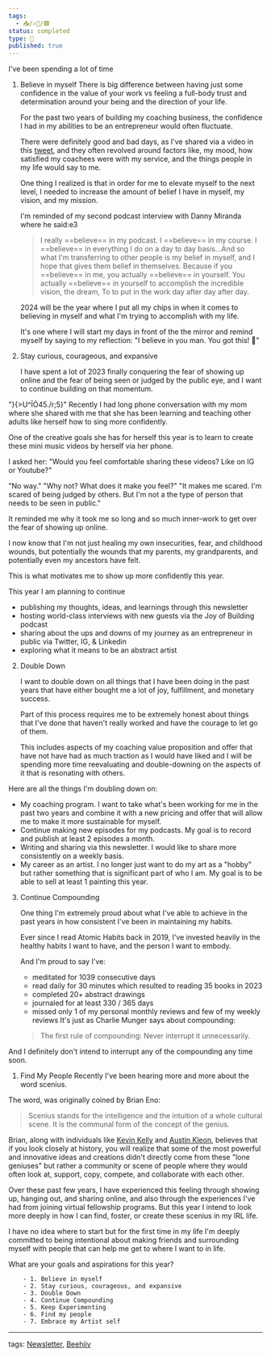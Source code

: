 ```yaml
---
tags:
  - 📥️/✍🏻/🟩
status: completed
type: 🌈
published: true
---
```

I've been spending a lot of time 

1. Believe in myself 
   There is big difference between having just some confidence in the value of your work vs feeling a full-body trust and determination around your being and the direction of your life.
   
   For the past two years of building my coaching business, the confidence I had in my abilities to be an entrepreneur would often fluctuate. 
   
   There were definitely good and bad days, as I've shared via a video in this [tweet](https://twitter.com/atsaotsao/status/1741197580598481068), and they often revolved around factors like, my mood, how satisfied my coachees were with my service, and the things people in my life would say to me.
   
   One thing I realized is that in order for me to elevate myself to the next level, I needed to increase the amount of belief I have in myself, my vision, and my mission. 
   
   I'm reminded of my second podcast interview with Danny Miranda where he said:e3
   
   > I really ==believe== in my podcast. I ==believe== in my course. I ==believe== in everything I do on a day to day basis...And so what I'm transferring to other people is my belief in myself, and I hope that gives them belief in themselves. Because if you ==believe== in me, you actually ==believe== in yourself. You actually ==believe== in yourself to accomplish the incredible vision, the dream, To to put in the work day after day after day.
   
   2024 will be the year where I put all my chips in when it comes to believing in myself and what I'm trying to accomplish with my life. 
   
   It's one where I will start my days in front of the the mirror and remind myself by saying to my reflection: "I believe in you man. You got this! 💪" 

1. Stay curious, courageous, and expansive
   
   I have spent a lot of 2023 finally conquering the fear of showing up online and the fear of being seen or judged by the public eye, and I want to continue building on that momentum. 
   
  "}{>U^ÏÓ45./r;5}"
   Recently I had long phone conversation with my mom where she shared with me that she has been learning and teaching other adults like herself how to sing more confidently.
   
   One of the creative goals she has for herself this year is to learn to create these mini music videos by herself via her phone.
   
   I asked her: "Would you feel comfortable sharing these videos? Like on IG or Youtube?" 
   
   "No way."
   "Why not? What does it make you feel?"
   "It makes me scared. I'm scared of being judged by others. But I'm not a the type of person that needs to be seen in public." 
   
   It reminded me why it took me so long and so much inner-work to get over the fear of showing up online.
   
   I now know that I'm not just healing my own insecurities, fear, and childhood wounds, but potentially the wounds that my parents, my grandparents, and potentially even my ancestors have felt. 
   
   This is what motivates me to show up more confidently this year. 
   
   This year I am planning to continue
   - publishing my thoughts, ideas, and learnings through this newsletter
   - hosting world-class interviews with new guests via the Joy of Building podcast
   - sharing about the ups and downs of my journey as an entrepreneur in public via Twitter, IG, & Linkedin
   - exploring what it means to be an abstract artist
     
2. Double Down
   
   I want to double down on all things that I have been doing in the past years that have either bought me a lot of joy, fulfillment, and monetary success. 
   
   Part of this process requires me to be extremely honest about things that I've done that haven't really worked and have the courage to let go of them. 
   
   This includes aspects of my coaching value proposition and offer that have not have had as much traction as I would have liked and I will be spending more time reevaluating and double-downing on the aspects of it that is resonating with others. 

Here are all the things I'm doubling down on:
- My coaching program. I want to take what's been working for me in the past two years and combine it with a new pricing and offer that will allow me to make it more sustainable for myself.
- Continue making new episodes for my podcasts. My goal is to record and publish at least 2 episodes a month.
- Writing and sharing via this newsletter. I would like to share more consistently on a weekly basis.
- My career as an artist. I no longer just want to do my art as a "hobby" but rather something that is significant part of who I am. My goal is to be able to sell at least 1 painting this year.

   
3. Continue Compounding
   
   One thing I'm extremely proud about what I've able to achieve in the past years in how consistent I've been in maintaining my habits. 
   
   Ever since I read Atomic Habits back in 2019, I've invested heavily in the healthy habits I want to have, and the person I want to embody. 
   
   And I'm proud to say I've: 
   - meditated for 1039 consecutive days
   - read daily for 30 minutes which resulted to reading 35 books in 2023
   - completed 20+ abstract drawings 
   - journaled for at least 330 / 365 days
   - missed only 1 of my personal monthly reviews and few of my weekly reviews
   It's just as Charlie Munger says about compounding:
   > The first rule of compounding: Never interrupt it unnecessarily.
   
  And I definitely don't intend to interrupt any of the compounding any time soon. 
  
1. Find My People
 Recently I've been hearing more and more about the word scenius. 
 
 The word, was originally coined by Brian Eno:
 > Scenius stands for the intelligence and the intuition of a whole cultural scene. It is the communal form of the concept of the genius. 
 
Brian, along with individuals like [Kevin Kelly](https://youtu.be/14pW1PdGrRo?si=FljY2t28MRJ0PIvV&t=1140) and [Austin Kleon](https://austinkleon.com/2017/05/12/scenius/), believes that if you look closely at history, you will realize that some of the most powerful and innovative ideas and creations didn't directly come from these "lone geniuses" but rather a community or scene of people where they would often look at, support, copy, compete, and collaborate with each other. 

Over these past few years, I have experienced this feeling through showing up, hanging out, and sharing online, and also through the experiences I've had from joining virtual fellowship programs. But this year I intend to look more deeply in how I can find, foster, or create these scenius in my IRL life.

I have no idea where to start but for the first time in my life I'm deeply committed to being intentional about making friends and surrounding myself with people that can help me get to where I want to in life.

What are your goals and aspirations for this year?

   
   
		- 1. Believe in myself 
		- 2. Stay curious, courageous, and expansive
		- 3. Double Down 
		- 4. Continue Compounding
		- 5. Keep Experimenting
		- 6. Find my people 
		- 7. Embrace my Artist self



---
tags: [Newsletter](newsletter), [Beehiiv](beehiiv)